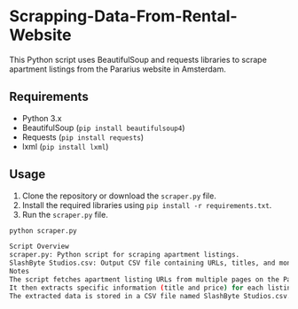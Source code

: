 # Scrapping-Data-From-Rental-Website

This Python script uses BeautifulSoup and requests libraries to scrape apartment listings from the Pararius website in Amsterdam.

## Requirements

- Python 3.x
- BeautifulSoup (`pip install beautifulsoup4`)
- Requests (`pip install requests`)
- lxml (`pip install lxml`)

## Usage

1. Clone the repository or download the `scraper.py` file.
2. Install the required libraries using `pip install -r requirements.txt`.
3. Run the `scraper.py` file.

```bash
python scraper.py

Script Overview
scraper.py: Python script for scraping apartment listings.
SlashByte Studios.csv: Output CSV file containing URLs, titles, and monthly prices of listings.
Notes
The script fetches apartment listing URLs from multiple pages on the Pararius website.
It then extracts specific information (title and price) for each listing URL.
The extracted data is stored in a CSV file named SlashByte Studios.csv.
